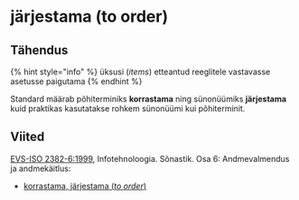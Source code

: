 # järjestama \(to order\)

## Tähendus

{% hint style="info" %}
üksusi \(_items_\) etteantud reeglitele vastavasse asetusse paigutama
{% endhint %}

Standard määrab põhiterminiks **korrastama** ning sünonüümiks **järjestama** kuid praktikas kasutatakse rohkem sünonüümi kui põhiterminit.

## Viited

[EVS-ISO 2382-6:1999](https://www.evs.ee/et/evs-iso-2382-6-1999), Infotehnoloogia. Sõnastik. Osa 6: Andmevalmendus ja andmekäitlus:

* [korrastama, järjestama \(_to order_\)](http://www.eki.ee/dict/its/index.cgi?Q=D0A7025A-6C03-1014-88DC-FC5F0DBED45A&F=GUID&C01=1&C02=0&C10=1)

